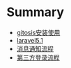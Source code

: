 # Summary

* [gitosis安装使用](chapter1.md)
* [laravel5.1](chapter2.md)
* [消息通知流程](chapter3.md)
* [第三方登录流程](chapter4.md)
